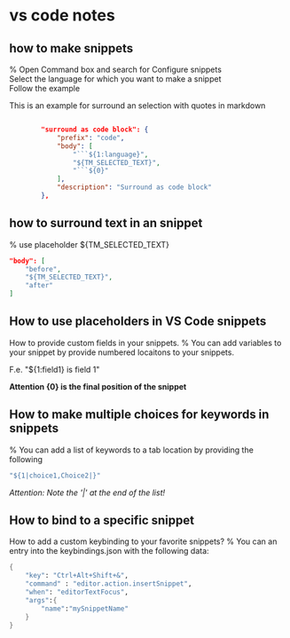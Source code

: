 # vs code notes

## how to make snippets
%
Open Command box and search for Configure snippets  
Select the language for which you want to make a snippet  
Follow the example

This is an example for surround an selection with quotes in markdown
```json

		"surround as code block": {
			"prefix": "code",
			"body": [
				"```${1:language}",
				"${TM_SELECTED_TEXT}",
				"```${0}"
			],
			"description": "Surround as code block"
		},
```

## how to surround text in an snippet
%
use placeholder ${TM_SELECTED_TEXT}

```json
"body": [
    "before",
    "${TM_SELECTED_TEXT}",
    "after"
]

```
## How to use placeholders in VS Code snippets
How to provide custom fields in your snippets.
%
You can add variables to your snippet by provide numbered locaitons to your snippets.

F.e.  "${1:field1} is field 1"

**Attention {0} is the final position of the snippet**

## How to make multiple choices for keywords in snippets
%
You can add a list of keywords to a tab location by providing the following

```fsharp
"${1|choice1,Choice2|}"
```
*Attention: Note the '|' at the end of the list!*
## How to bind to a specific snippet
How to add a custom keybinding to your favorite snippets?
%
You can an entry into the keybindings.json with the following data:

```fsharp
{
	"key": "Ctrl+Alt+Shift+&",
	"command" : "editor.action.insertSnippet",
	"when": "editorTextFocus",
	"args":{
		"name":"mySnippetName"
	}
}
```
